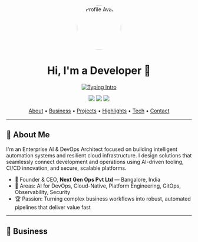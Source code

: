 <div align="center">

<!-- Hero Header -->
<img src="https://avatars.githubusercontent.com/u/51031258?v=4" width="120" style="border-radius:50%" alt="Profile Avatar" />

# Hi, I'm a Developer 👋

<a href="https://readme-typing-svg.herokuapp.com?font=Inter&size=22&pause=900&color=31F1EF&width=700&lines=Enterprise+AI+%26+DevOps+Architect;Founder+%40+Next+Gen+Ops+Pvt+Ltd;Building+Next-Gen+Automation+and+CI%2FCD;Python+%7C+TypeScript+%7C+Cloud+%7C+AI+%7C+Automation" target="_blank">
  <img src="https://readme-typing-svg.herokuapp.com?font=Inter&size=22&pause=900&color=31F1EF&width=700&lines=Enterprise+AI+%26+DevOps+Architect;Founder+%40+Next+Gen+Ops+Pvt+Ltd;Building+Next-Gen+Automation+and+CI%2FCD;Python+%7C+TypeScript+%7C+Cloud+%7C+AI+%7C+Automation" alt="Typing Intro" />
</a>

<p>
  <a href="https://github.com/tabrezahmed51?tab=followers"><img src="https://img.shields.io/github/followers/tabrezahmed51?label=Followers&style=flat-square" /></a>
  <a href="https://github.com/tabrezahmed51"><img src="https://img.shields.io/github/stars/tabrezahmed51?affiliations=OWNER%2CCOLLABORATOR&style=flat-square&label=Profile%20Stars" /></a>
  <img src="https://komarev.com/ghpvc/?username=tabrezahmed51&style=flat-square&label=Profile+Views" />
</p>

<p>
  <a href="#-about-me">About</a> •
  <a href="#-business">Business</a> •
  <a href="#-featured-projects">Projects</a> •
  <a href="#-activity--highlights">Highlights</a> •
  <a href="#-tech-stack">Tech</a> •
  <a href="#-contact">Contact</a>
</p>

</div>

---

## 🚀 About Me

I'm an Enterprise AI & DevOps Architect focused on building intelligent automation systems and resilient cloud infrastructure. I design solutions that seamlessly connect development and operations using AI-driven tooling, CI/CD innovation, and secure, scalable platforms.

- 🧭 Founder & CEO, **Next Gen Ops Pvt Ltd** — Bangalore, India
- 🧠 Areas: AI for DevOps, Cloud-Native, Platform Engineering, GitOps, Observability, Security
- 🏆 Passion: Turning complex business workflows into robust, automated pipelines that deliver value fast

---

## 💼 Business
